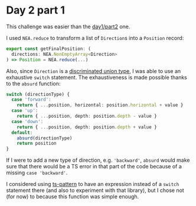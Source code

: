 # Day 2 part 1

This challenge was easier than the [day1/part2](../../day1/part2/README.md) one.

I used `NEA.reduce` to transform a list of `Direction`s into a `Position` record:

```ts
export const getFinalPosition: (
  directions: NEA.NonEmptyArray<Direction>
) => Position = NEA.reduce(...)
```

Also, since `Direction` is a [discriminated union type](https://github.com/ruizb/glossary-typescript#discriminated-union), I was able to use an exhaustive `switch` statement. The exhaustiveness is made possible thanks to the `absurd` function:

```ts
switch (directionType) {
  case 'forward':
    return { ...position, horizontal: position.horizontal + value }
  case 'up':
    return { ...position, depth: position.depth - value }
  case 'down':
    return { ...position, depth: position.depth + value }
  default:
    absurd(directionType)
    return position
}
```

If I were to add a new type of direction, e.g. `'backward'`, `absurd` would make sure that there would be a TS error in that part of the code because of a missing `case 'backward'`.

I considered using [ts-pattern](https://github.com/gvergnaud/ts-pattern) to have an expression instead of a `switch` statement there (and also to experiment with that library), but I chose not (for now) to because this function was simple enough.
